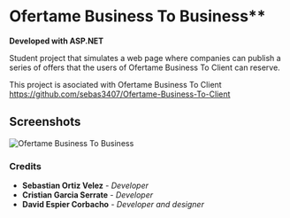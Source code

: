 # Ofertame Business To Business**

**Developed with ASP.NET**

Student project that simulates a web page where companies can publish a series of offers that the users of Ofertame Business To Client can reserve.

This project is asociated with Ofertame Business To Client https://github.com/sebas3407/Ofertame-Business-To-Client

## Screenshots

![Ofertame Business To Business](https://i.ibb.co/jMXfzSm/ofertame-b2b.png)

### Credits

- **Sebastian Ortiz Velez** - *Developer*
- **Cristian Garcia Serrate** - *Developer*
- **David Espier Corbacho** - *Developer and designer*
